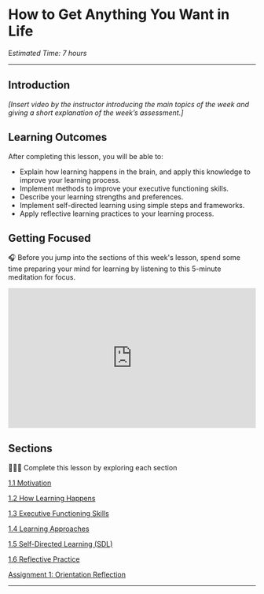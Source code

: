 # How to Get Anything You Want in Life

E*stimated Time: 7 hours*

---

## Introduction

*[Insert video by the instructor introducing the main topics of the week and giving a short explanation of the week’s assessment.]*

## **Learning Outcomes**

After completing this lesson, you will be able to:

- Explain how learning happens in the brain, and apply this knowledge to improve your learning process.
- Implement methods to improve your executive functioning skills.
- Describe your learning strengths and preferences.
- Implement self-directed learning using simple steps and frameworks.
- Apply reflective learning practices to your learning process.

## Getting Focused

<aside>


🎧 Before you jump into the sections of this week's lesson, spend some time preparing your mind for learning by listening to this 5-minute meditation for focus.

</aside>


<div style="position: relative; padding-bottom: 56.25%; height: 0;"><iframe src="https://www.youtube.com/embed/zSkFFW--Ma0" title="YouTube video player" frameborder="0" allow="accelerometer; autoplay; clipboard-write; encrypted-media; gyroscope; picture-in-picture" allowfullscreen style="position: absolute; top: 0; left: 0; width: 100%; height: 100%;"></iframe></div>



## Sections

<aside>

👩🏿‍🏫 Complete this lesson by exploring each section

</aside>

[1.1 Motivation](/optimizing-your-learning/how-to-get-anything-you-want-in-life/motivation.md)

[1.2 How Learning Happens](/optimizing-your-learning/how-to-get-anything-you-want-in-life/how-learning-happens.md)

[1.3 Executive Functioning Skills](/optimizing-your-learning/how-to-get-anything-you-want-in-life/executive-functioning-skills.md)

[1.4 Learning Approaches](/optimizing-your-learning/how-to-get-anything-you-want-in-life/learning-approaches.md)

[1.5 Self-Directed Learning (SDL)](/optimizing-your-learning/how-to-get-anything-you-want-in-life/self-directed-learning-sdl.md)

[1.6 Reflective Practice](/optimizing-your-learning/how-to-get-anything-you-want-in-life/reflective-practice.md)

[Assignment 1: Orientation Reflection](/optimizing-your-learning/how-to-get-anything-you-want-in-life/assignment-1-individual-sdl.md)

<!-- [Wrap up](/optimizing-your-learning/how-to-get-anything-you-want-in-life/wrap-up.md) -->

---
